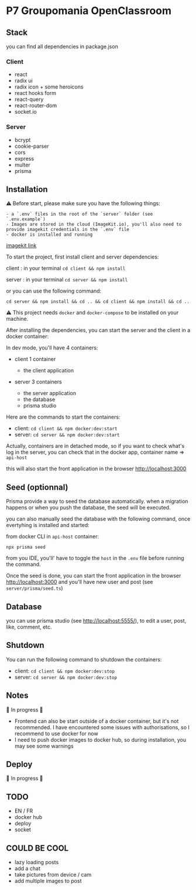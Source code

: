 # P7 Groupomania OpenClassroom

## Stack

you can find all dependencies in package.json

### Client

- react
- radix ui
- radix icon + some heroicons
- react hooks form
- react-query
- react-router-dom
- socket.io

### Server

- bcrypt
- cookie-parser
- cors
- express
- multer
- prisma

## Installation

⚠️ Before start, please make sure you have the following things:

    - a `.env` files in the root of the `server` folder (see `.env.example`)
    - Images are stored in the cloud (ImageKit.io), you'll also need to provide imagekit credentials in the `.env` file
    - docker is installed and running

[imagekit link](https://imagekit.io/)

To start the project, first install client and server dependencies:

client : in your terminal `cd client && npm install`

server : in your terminal `cd server && npm install`

or you can use the following command:

`cd server && npm install && cd .. && cd client && npm install && cd ..`

⚠️ This project needs `docker` and `docker-compose` to be installed on your machine.

After installing the dependencies, you can start the server and the client in a docker container:

In dev mode, you'll have 4 containers:

- client 1 container

  - the client application

- server 3 containers

  - the server application
  - the database
  - prisma studio

Here are the commands to start the containers:

- client: `cd client && npm docker:dev:start`
- server: `cd server && npm docker:dev:start`

Actually, containers are in detached mode, so if you want to check what's log in the server, you can check that in the docker app, container name => `api-host`

this will also start the front application in the browser [http://localhost:3000](http://localhost:3000/)

## Seed (optionnal)

Prisma provide a way to seed the database automatically. when a migration happens or when you push the database, the seed will be executed.

you can also manually seed the database with the following command, once evertyhing is installed and started:

from docker CLI in `api-host` container:

`npx prisma seed`

from you IDE, you'll' have to toggle the `host` in the `.env` file before running the command.

Once the seed is done, you can start the front application in the browser [http://localhost:3000](http://localhost:3000/)
and you'll have new user and post (see `server/prisma/seed.ts`)

## Database

you can use prisma studio (see [http://localhost:5555/](http://localhost:5555/)), to edit a user, post, like, comment, etc.

## Shutdown

You can run the following command to shutdown the containers:

- client: `cd client && npm docker:dev:stop`
- server: `cd server && npm docker:dev:stop`

## Notes

🚧 In progress 🚧

- Frontend can also be start outside of a docker container, but it's not recommended. I have encountered some issues with authorisations, so I recommend to use docker for now
- I need to push docker images to docker hub, so during installation, you may see some warnings

## Deploy

🚧 In progress 🚧

## TODO

- EN / FR
- docker hub
- deploy
- socket

## COULD BE COOL

- lazy loading posts
- add a chat
- take pictures from device / cam
- add multiple images to post
